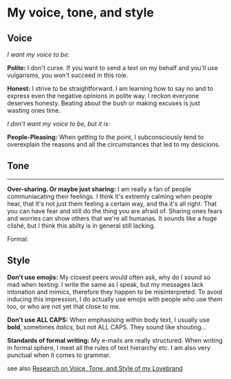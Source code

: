# My voice, tone, and style 

## Voice

*I want my voice to be:*

**Polite:** I don't curse. If you want to send a text on my behalf and you'll use vulgarisms, you won't succeed in this role.
  
**Honest:** I strive to be straightforward. I am learning how to say no and to express even the negative opinions in polite way. I reckon everyone deserves honesty. Beating about the bush or making excuses is just wasting ones time.

*I don't want my voice to be, but it is:*

**People-Pleasing:** When getting to the point, I subconsciously tend to overexplain the reasons and all the circumstances that led to my desicions. 

  <!-- The other side of my honesty is that I sometimes don't know the border line...I sometimes don't know how to serve the information in appropriate way -->

## Tone

****

**Over-sharing. Or maybe just sharing:** I am really a fan of people communiacating their feelings. I think it's extremly calming when people hear, that it's not just them feeling a certain way, and tha it's all right. That you can have fear and still do the thing you are afraid of. Sharing ones fears and worries can show others that we're all humanas. It sounds like a huge clishé, but I think this abilty is in general still lacking.

Formal: 

## Style

**Don't use emojis:** My closest peers would often ask, why do I sound so mad when texting. I write the same as I speak, but my messages lack intonation and mimics, therefore they happen to be misinterpreted. To avoid inducing this impression, I do actually use emojis with people who use them too, or who are not yet that close to me.

**Don't use ALL CAPS:** When emphasising within body text, I usually use **bold**, sometimes *italics*, but not ALL CAPS. They sound like shouting...

**Standards of formal writing:** My e-mails are really structured. When writing in formal sphere, I meet all the rules of text hierarchy etc. I am also very punctual when it comes to grammar.

see also [Research on Voice, Tone, and Style of my Lovebrand](Patagonia.md)
